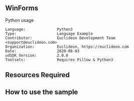 ## WinForms

<!-- TODO: Write a brief abstract explaining this sample -->
Python usage

<!-- TODO: Fill this section below with metadata about this sample-->
```
Language:              Python3
Type:                  Language Example
Contributor:           Euclideon Development Team <support@euclideon.com>
Organization:          Euclideon, https://euclideon.com
Date:                  2020-08-03
udSDK Version:         2.0.0
Toolsets:              Requires Pillow & Python3
```

## Resources Required
<!-- TODO: Fill this section below with the resources required to do this sample-->

## How to use the sample
<!-- TODO: Explain how this sample can be used and what is required to get it running -->

<!-- End -->
